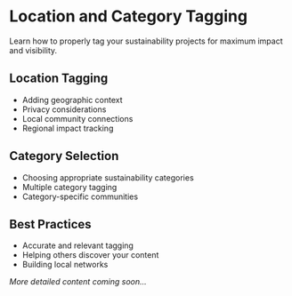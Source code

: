 # Location and Category Tagging

Learn how to properly tag your sustainability projects for maximum impact and visibility.

## Location Tagging

- Adding geographic context
- Privacy considerations
- Local community connections
- Regional impact tracking

## Category Selection

- Choosing appropriate sustainability categories
- Multiple category tagging
- Category-specific communities

## Best Practices

- Accurate and relevant tagging
- Helping others discover your content
- Building local networks

*More detailed content coming soon...*
